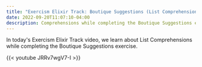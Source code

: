 ```yaml
---
title: "Exercism Elixir Track: Boutique Suggestions (List Comprehensions)"
date: 2022-09-20T11:07:10-04:00
description: Comprehensions while completing the Boutique Suggestions exercise.
---
```


In today's Exercism Elixir Track video, we learn about List Comprehensions while completing the Boutique Suggestions exercise.

{{< youtube JRRv7wgV7-I >}}
